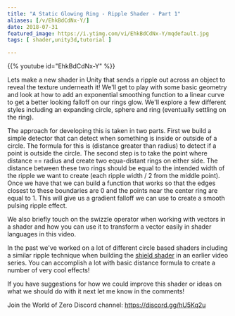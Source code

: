 ```yaml
---
title: "A Static Glowing Ring - Ripple Shader - Part 1"
aliases: [/v/EhkBdCdNx-Y/]
date: 2018-07-31
featured_image: https://i.ytimg.com/vi/EhkBdCdNx-Y/mqdefault.jpg
tags: [ shader,unity3d,tutorial ]

---
```


{{% youtube id="EhkBdCdNx-Y" %}}

Lets make a new shader in Unity that sends a ripple out across an object to reveal the texture underneath it! We'll get to play with some basic geometry and look at how to add an exponential smoothing function to a linear curve to get a better looking falloff on our rings glow. We'll explore a few different styles including an expanding circle, sphere and ring (eventually settling on the ring).

The approach for developing this is taken in two parts. First we build a simple detector that can detect when something is inside or outside of a circle. The formula for this is (distance greater than radius) to detect if a point is outside the circle. The second step is to take the point where distance == radius and create two equa-distant rings on either side. The distance between these two rings should be equal to the intended width of the ripple we want to create (each ripple width / 2 from the middle point). Once we have that we can build a function that works so that the edges closest to these boundaries are 0 and the points near the center ring are equal to 1. This will give us a gradient falloff we can use to create a smooth pulsing ripple effect.

We also briefly touch on the swizzle operator when working with vectors in a shader and how you can use it to transform a vector easily in shader languages in this video.

In the past we've worked on a lot of different circle based shaders including a similar ripple technique when building the [shield shader](https://www.youtube.com/watch?v=NeZcAYJdkv4&list=PLEwYhelKHmihp8GNb-XXWE5VhqikYwluj&index=1) in an earlier video series. You can accomplish a lot with basic distance formula to create a number of very cool effects!

If you have suggestions for how we could improve this shader or ideas on what we should do with it next let me know in the comments!

Join the World of Zero Discord channel: https://discord.gg/hU5Kq2u